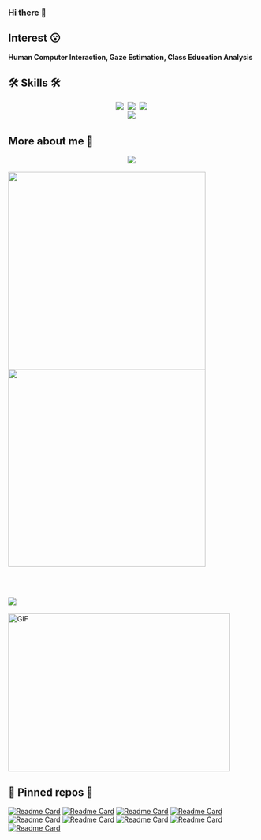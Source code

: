 ### Hi there 👋

<!--
**RichardoMrMu/RichardoMrMu** is a ✨ _special_ ✨ repository because its `README.md` (this file) appears on your GitHub profile.

Here are some ideas to get you started:

- 🔭 I’m currently working on ...
- 🌱 I’m currently learning ...
- 👯 I’m looking to collaborate on ...
- 🤔 I’m looking for help with ...
- 💬 Ask me about ...
- 📫 How to reach me: ...
- 😄 Pronouns: ...
- ⚡ Fun fact: ...
-->

<!--img src="https://img.shields.io/badge/쓰고자하는_텍스트-컬러코드?style=flat-square&logo=simpleicons에서_아이콘이름&logoColor=white"/></a-->
<!-- referred [here](https://zzsza.github.io/development/2020/07/10/make-github-profile-readme/) [here2](https://velog.io/@woo0_hooo/Github-github-profile-%EA%B0%84%EC%A7%80%EB%82%98%EA%B2%8C-%EA%BE%B8%EB%AF%B8%EA%B8%B0) [here3](https://github.com/ProtossDragoon/ProtossDragoon/blob/master/README.md) -->
<!-- [icons](https://simpleicons.org/) [stats](https://github.com/anuraghazra/github-readme-stats) [hits](https://hits.seeyoufarm.com/) [badges](https://efficientuser.com/2019/09/12/add-some-cool-badges-in-your-github-repo/) -->
<!--
<div align="center">
  
[![Hits](https://hits.seeyoufarm.com/api/count/incr/badge.svg?url=https%3A%2F%2Fgithub.com%2Fengcang&count_bg=%23D775D5&title_bg=%23434746&icon=github.svg&icon_color=%23FFFFFF&title=hits&edge_flat=false)](https://hits.seeyoufarm.com) -->

## Interest 😮

**Human Computer Interaction, Gaze Estimation, Class Education Analysis <br>**
  
## 🛠 Skills 🛠
<p align="center">
  <img src="https://img.shields.io/badge/Python-3766AB?style=flat-square&logo=Python&logoColor=white"/></a>&nbsp 
  <img src="https://img.shields.io/badge/C++-00599C?style=flat-square&logo=C%2B%2B&logoColor=white"/></a>&nbsp 
  <img src="https://img.shields.io/badge/C-A8B9CC?style=flat-square&logo=C&logoColor=white"/></a>&nbsp 
  <br>
  <img src="https://img.shields.io/badge/markdown-000000?style=flat-square&logo=Markdown&logoColor=white"/></a>&nbsp 
</p>

## More about me 🙂
<p align="center">
  <a href="https://blog.csdn.net/weixin_42264234"><img src="http://img.shields.io/badge/-Tech%20blog-black?style=flat-square&logo=github&logoColor=white"/></a>&nbsp
    <!--
  <a href="https://www.youtube.com/channel/UC1Bui82br7_gmlaVRcCERcQ/featured"><img src="https://img.shields.io/badge/Youtube-ff0000?style=flat-square&logo=youtube&logoColor=white"/></a>&nbsp
  <a href="https://blog.naver.com/engcang"><img src="https://img.shields.io/badge/-NAVER-green?style=flat-square&logo=naver&logoColor=white"/></a>&nbsp
  <a href="https://www.linkedin.com/in/eungchang-lee-683281200/"><img src="https://img.shields.io/badge/-LinkedIn-blue?style=flat-square&logo=Linkedin&logoColor=white"/></a>&nbsp
  <a href="mailto:eungchang_mason@kaist.ac.kr"><img src="https://img.shields.io/badge/-Email-d14836?style=flat-square&logo=Gmail&logoColor=white"/></a>&nbsp
  <a href="https://scholar.google.com/citations?user=L02b38oAAAAJ&hl=ko&oi=ao"><img src="https://img.shields.io/badge/GoogleScholar-4B83E3?style=flat-square&logo=google-scholar&logoColor=white"/></a>&nbsp -->
</p>



 <!--[![Anurag's GitHub stats](https://github-readme-stats.vercel.app/api?username=RichardoMrMu&hide=prs&count_private=true&show_icons=true&theme=chartreuse-dark)](https://github.com/anuraghazra/github-readme-stats)-->
<b>
    <image src="https://github-readme-stats.vercel.app/api?username=RichardoMrMu&show_icons=true&&count_private=true&show_icons=true&theme=chartreuse-dark" width=400>
    </image>
</b>
<b>
    <image src="https://github-readme-stats.vercel.app/api/top-langs/?username=RichardoMrMu&layout=compact&theme=chartreuse-dark&hide=html" width=400></image>
</b>

<br></br>

<image src="https://github-profile-trophy.vercel.app/?username=RichardoMrMu&theme=dracula"/>
<br></br>

<img align="center" alt="GIF" src="https://github.com/abhisheknaiidu/abhisheknaiidu/blob/master/code.gif?raw=true" width="450" height="320" />


## 📌 Pinned repos 📌
[![Readme Card](https://github-readme-stats.vercel.app/api/pin/?username=RichardoMrMu&repo=yolov5-deepsort-tensorrt&theme=chartreuse-dark)](https://github.com/RichardoMrMu/yolov5-deepsort-tensorrt)
[![Readme Card](https://github-readme-stats.vercel.app/api/pin/?username=RichardoMrMu&repo=facial-emotion-recognition&theme=chartreuse-dark)](https://github.com/RichardoMrMu/facial-emotion-recognition)
[![Readme Card](https://github-readme-stats.vercel.app/api/pin/?username=RichardoMrMu&repo=yolov5-fire-smoke-detect-python&theme=chartreuse-dark)](https://github.com/RichardoMrMu/yolov5-fire-smoke-detect-python)
[![Readme Card](https://github-readme-stats.vercel.app/api/pin/?username=RichardoMrMu&repo=yolov5-helmet-detection&theme=chartreuse-dark)](https://github.com/RichardoMrMu/yolov5-helmet-detection)
[![Readme Card](https://github-readme-stats.vercel.app/api/pin/?username=RichardoMrMu&repo=yolov5-fire-smoke-detect&theme=chartreuse-dark)](https://github.com/RichardoMrMu/yolov5-fire-smoke-detect)
[![Readme Card](https://github-readme-stats.vercel.app/api/pin/?username=RichardoMrMu&repo=yolov5-helmet-detection-python&theme=chartreuse-dark)](https://github.com/RichardoMrMu/yolov5-helmet-detection-python)
[![Readme Card](https://github-readme-stats.vercel.app/api/pin/?username=RichardoMrMu&repo=gaze-estimation-paper&theme=chartreuse-dark)](https://github.com/RichardoMrMu/gaze-estimation-paper)
[![Readme Card](https://github-readme-stats.vercel.app/api/pin/?username=RichardoMrMu&repo=awesome-gaze-estimation-new&theme=chartreuse-dark)](https://github.com/RichardoMrMu/awesome-gaze-estimation-new)
[![Readme Card](https://github-readme-stats.vercel.app/api/pin/?username=RichardoMrMu&repo=deepsort-tensorrt&theme=chartreuse-dark)](https://github.com/RichardoMrMu/deepsort-tensorrt)


</div>

